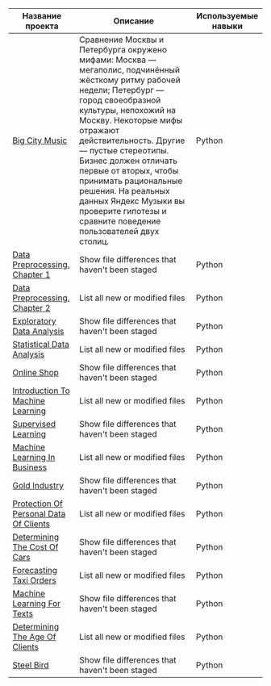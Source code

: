 | Название проекта | Описание | Используемые навыки | 
| --- | --- | --- |
| [Big City Music](https://github.com/Joktun/Yandex.Practicum---Data-Science/tree/Project-1---Big-City-Music) | Сравнение Москвы и Петербурга окружено мифами: Москва — мегаполис, подчинённый жёсткому ритму рабочей недели; Петербург — город своеобразной культуры, непохожий на Москву. Некоторые мифы отражают действительность. Другие — пустые стереотипы. Бизнес должен отличать первые от вторых, чтобы принимать рациональные решения. На реальных данных Яндекс Музыки вы проверите гипотезы и сравните поведение пользователей двух столиц. | Python |
| [Data Preprocessing. Chapter 1](https://github.com/Joktun/Yandex.Practicum---Data-Science/tree/Project-2---Data-Preprocessing.-Chapter-1) | Show file differences that haven't been staged | Python |
| [Data Preprocessing. Chapter 2](https://github.com/Joktun/Yandex.Practicum---Data-Science/tree/Project-3---Data-Preprocessing.-Chapter-2) | List all new or modified files | Python |
| [Exploratory Data Analysis](https://github.com/Joktun/Yandex.Practicum---Data-Science/tree/Project-4---Exploratory-Data-Analysis) | Show file differences that haven't been staged | Python |
| [Statistical Data Analysis](https://github.com/Joktun/Yandex.Practicum---Data-Science/tree/Project-5---Statistical-Data-Analysis) | List all new or modified files | Python |
| [Online Shop](https://github.com/Joktun/Yandex.Practicum---Data-Science/tree/Combined-Project-1---Online-Shop) | Show file differences that haven't been staged | Python |
| [Introduction To Machine Learning](https://github.com/Joktun/Yandex.Practicum---Data-Science/tree/Project-7---Introduction-To-Machine-Learning) | List all new or modified files | Python |
| [Supervised Learning](https://github.com/Joktun/Yandex.Practicum---Data-Science/tree/Project-8---Supervised-Learning) | Show file differences that haven't been staged | Python |
| [Machine Learning In Business](https://github.com/Joktun/Yandex.Practicum---Data-Science/tree/Project-9---Machine-Learning-In-Business) | List all new or modified files | Python |
| [Gold Industry](https://github.com/Joktun/Yandex.Practicum---Data-Science/tree/Combined-Project-2---Gold-Industry) | Show file differences that haven't been staged | Python |
| [Protection Of Personal Data Of Clients](https://github.com/Joktun/Yandex.Practicum---Data-Science/tree/Project-11---Protection-Of-Personal-Data-Of-Clients) | List all new or modified files | Python |
| [Determining The Cost Of Cars](https://github.com/Joktun/Yandex.Practicum---Data-Science/tree/Project-12---Determining-The-Cost-Of-Cars) | Show file differences that haven't been staged | Python |
| [Forecasting Taxi Orders](https://github.com/Joktun/Yandex.Practicum---Data-Science/tree/Project-13---Forecasting-Taxi-Orders) | List all new or modified files | Python |
| [Machine Learning For Texts](https://github.com/Joktun/Yandex.Practicum---Data-Science/tree/Project-14---Machine-Learning-For-Texts) | Show file differences that haven't been staged | Python |
| [Determining The Age Of Clients](https://github.com/Joktun/Yandex.Practicum---Data-Science/tree/Project-15---Determining-The-Age-Of-Clients) | List all new or modified files | Python |
| [Steel Bird](https://github.com/Joktun/Yandex.Practicum---Data-Science/tree/Diploma-Project---Steel-Bird) | Show file differences that haven't been staged | Python |
